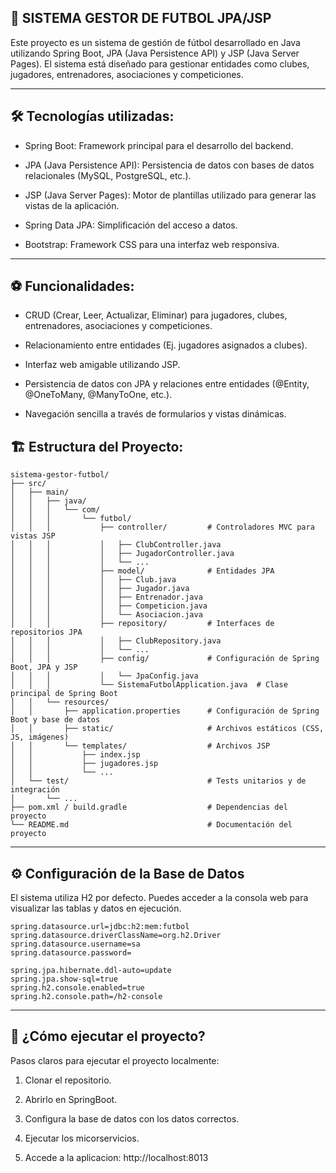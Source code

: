 ## 📄 SISTEMA GESTOR DE FUTBOL JPA/JSP
Este proyecto es un sistema de gestión de fútbol desarrollado en Java utilizando Spring Boot, JPA (Java Persistence API) y JSP (Java Server Pages). 
El sistema está diseñado para gestionar entidades como clubes, jugadores, entrenadores, asociaciones y competiciones.

---

## 🛠️ Tecnologías utilizadas:
- Spring Boot: Framework principal para el desarrollo del backend.

- JPA (Java Persistence API): Persistencia de datos con bases de datos relacionales (MySQL, PostgreSQL, etc.).

- JSP (Java Server Pages): Motor de plantillas utilizado para generar las vistas de la aplicación.

- Spring Data JPA: Simplificación del acceso a datos.

- Bootstrap: Framework CSS para una interfaz web responsiva.
---

## ⚽ Funcionalidades:
- CRUD (Crear, Leer, Actualizar, Eliminar) para jugadores, clubes, entrenadores, asociaciones y competiciones.

- Relacionamiento entre entidades (Ej. jugadores asignados a clubes).

- Interfaz web amigable utilizando JSP.

- Persistencia de datos con JPA y relaciones entre entidades (@Entity, @OneToMany, @ManyToOne, etc.).

- Navegación sencilla a través de formularios y vistas dinámicas.

## 🏗️ Estructura del Proyecto:
```
sistema-gestor-futbol/
├── src/
│   ├── main/
│   │   ├── java/
│   │   │   └── com/
│   │   │       └── futbol/
│   │   │           ├── controller/         # Controladores MVC para vistas JSP
│   │   │           │   ├── ClubController.java
│   │   │           │   ├── JugadorController.java
│   │   │           │   └── ...
│   │   │           ├── model/              # Entidades JPA
│   │   │           │   ├── Club.java
│   │   │           │   ├── Jugador.java
│   │   │           │   ├── Entrenador.java
│   │   │           │   ├── Competicion.java
│   │   │           │   └── Asociacion.java
│   │   │           ├── repository/         # Interfaces de repositorios JPA
│   │   │           │   ├── ClubRepository.java
│   │   │           │   └── ...
│   │   │           ├── config/             # Configuración de Spring Boot, JPA y JSP
│   │   │           │   └── JpaConfig.java
│   │   │           └── SistemaFutbolApplication.java  # Clase principal de Spring Boot
│   │   └── resources/
│   │       ├── application.properties      # Configuración de Spring Boot y base de datos
│   │       ├── static/                     # Archivos estáticos (CSS, JS, imágenes)
│   │       └── templates/                  # Archivos JSP
│   │           ├── index.jsp
│   │           ├── jugadores.jsp
│   │           └── ...
│   └── test/                               # Tests unitarios y de integración
│       └── ...
├── pom.xml / build.gradle                  # Dependencias del proyecto
└── README.md                               # Documentación del proyecto
```
---
## ⚙️ Configuración de la Base de Datos
El sistema utiliza H2 por defecto. Puedes acceder a la consola web para visualizar las tablas y datos en ejecución.
```
spring.datasource.url=jdbc:h2:mem:futbol
spring.datasource.driverClassName=org.h2.Driver
spring.datasource.username=sa
spring.datasource.password=

spring.jpa.hibernate.ddl-auto=update
spring.jpa.show-sql=true
spring.h2.console.enabled=true
spring.h2.console.path=/h2-console
```
---

## 🚀 ¿Cómo ejecutar el proyecto?
Pasos claros para ejecutar el proyecto localmente:

1. Clonar el repositorio.

2. Abrirlo en SpringBoot.

3. Configura la base de datos con los datos correctos.

4. Ejecutar los micorservicios.

5. Accede a la aplicacion: http://localhost:8013

   
